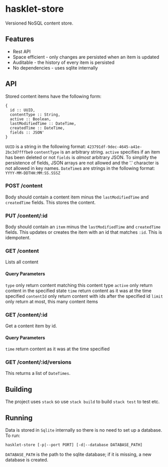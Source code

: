 # hasklet-store

Versioned NoSQL content store.

## Features

* Rest API
* Space efficient - only changes are persisted when an item is updated
* Auditable - the history of every item is persisted
* No dependencies - uses sqlite internally 

## API

Stored content items have the following form:

    { 
      id :: UUID,
      contentType :: String,
      active :: Boolean,
      lastModifiedTime :: DateTime,
      createdTime :: DateTime,
      fields :: JSON'
    }

`UUID` is a string in the following format: `423791df-9dec-4645-a41e-2bc3d7fffbe9`
`contentType` is an arbitrary string.
`active` specifies if an item has been deleted or not
`fields` is _almost_ arbitrary JSON. To simplify the persistence of fields, JSON arrays are not allowed and the '.' character is not allowed in key names.
`DateTime`s are strings in the following format: `YYYY-MM-DDTHH:MM:SS.SSSZ`

### POST /content
Body should contain a content item minus the `lastModifiedTime` and `createdTime` fields.
This stores the content.

### PUT /content/:id
Body should contain an `item` minus the `lastModifiedTime` and `createdTime` fields.
This updates or creates the item with an id that matches `:id`. This is idempotent.

### GET /content
Lists all content
#### Query Parameters
`type` only return content matching this content type
`active` only return content in the specified state
`time` return content as it was at the time specified
`contentId` only return content with ids after the specified id
`limit` only return at most, this many content items

### GET /content/:id
Get a content item by id.
#### Query Parameters
`time` return content as it was at the time specified

### GET /content/:id/versions
This returns a list of `DateTimes`.

## Building

The project uses `stack` so use `stack build` to build `stack test` to test etc.

## Running

Data is stored in `Sqlite` internally so there is no need to set up a database. To run:

    hasklet-store [-p|--port PORT] [-d|--database DATABASE_PATH]

`DATABASE_PATH` is the path to the sqlite database; if it is missing, a new database is created.
